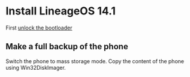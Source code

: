 # Install LineageOS 14.1

First [unlock the bootloader](/content/unlock_bootloader/Readme.md)

## Make a full backup of the phone

Switch the phone to mass storage mode.
Copy the content of the phone using Win32DiskImager.
